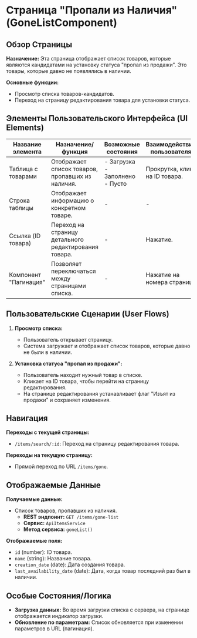# Страница "Пропали из Наличия" (GoneListComponent)

## Обзор Страницы

**Назначение:** Эта страница отображает список товаров, которые являются кандидатами на установку статуса "пропал из продажи". Это товары, которые давно не появлялись в наличии.

**Основные функции:**
-   Просмотр списка товаров-кандидатов.
-   Переход на страницу редактирования товара для установки статуса.

## Элементы Пользовательского Интерфейса (UI Elements)

| Название элемента | Назначение/функция | Возможные состояния | Взаимодействие пользователя |
| --- | --- | --- | --- |
| Таблица с товарами | Отображает список товаров, пропавших из наличия. | - Загрузка<br>- Заполнено<br>- Пусто | Прокрутка, клик на ID товара. |
| Строка таблицы | Отображает информацию о конкретном товаре. | - | - |
| Ссылка (ID товара) | Переход на страницу детального редактирования товара. | - | Нажатие. |
| Компонент "Пагинация" | Позволяет переключаться между страницами списка. | - | Нажатие на номера страниц. |

## Пользовательские Сценарии (User Flows)

1.  **Просмотр списка:**
    -   Пользователь открывает страницу.
    -   Система загружает и отображает список товаров, которые давно не были в наличии.

2.  **Установка статуса "пропал из продажи":**
    -   Пользователь находит нужный товар в списке.
    -   Кликает на ID товара, чтобы перейти на страницу редактирования.
    -   На странице редактирования устанавливает флаг "Изъят из продажи" и сохраняет изменения.

## Навигация

**Переходы с текущей страницы:**
-   `/items/search/:id`: Переход на страницу редактирования товара.

**Переходы на текущую страницу:**
-   Прямой переход по URL `/items/gone`.

## Отображаемые Данные

**Получаемые данные:**
-   Список товаров, пропавших из наличия.
    -   **REST эндпоинт:** `GET /items/gone-list`
    -   **Сервис:** `ApiItemsService`
    -   **Метод сервиса:** `goneList()`

**Отображаемые поля:**
-   `id` (number): ID товара.
-   `name` (string): Название товара.
-   `creation_date` (date): Дата создания товара.
-   `last_availability_date` (date): Дата, когда товар последний раз был в наличии.

## Особые Состояния/Логика

-   **Загрузка данных:** Во время загрузки списка с сервера, на странице отображается индикатор загрузки.
-   **Обновление по параметрам:** Список обновляется при изменении параметров в URL (пагинация).
